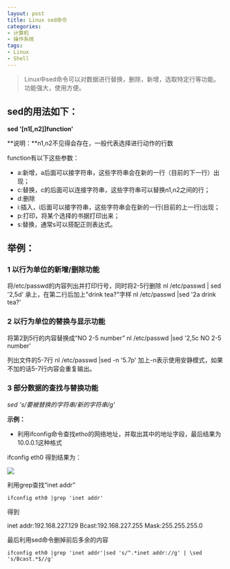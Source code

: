 ```yaml
---
layout: post
title: Linux sed命令
categories:
- 计算机
- 操作系统
tags:
- Linux
- Shell
---
```


>Linux中sed命令可以对数据进行替换，删除，新增，选取特定行等功能。功能强大，使用方便。

## sed的用法如下：

**sed '[n1[,n2]]function'**

**说明：**n1,n2不见得会存在，一般代表选择进行动作的行数

function有以下这些参数：

- a:新增，a后面可以接字符串，这些字符串会在新的一行（目前的下一行）出现；
- c:替换，c的后面可以连接字符串，这些字符串可以替换n1,n2之间的行；
- d:删除
- i:插入，i后面可以接字符串，这些字符串会在新的一行(目前的上一行)出现；
- p:打印，将某个选择的书据打印出来；
- s:替换，通常s可以搭配正则表达式。
## 举例：
### 1 以行为单位的新增/删除功能
将/etc/passwd的内容列出并打印行号，同时将2-5行删除
nl /etc/passwd | sed '2,5d'
承上，在第二行后加上"drink tea?"字样
nl /etc/passwd |sed '2a drink tea?'

### 2 以行为单位的替换与显示功能
将第2到5行的内容替换成“NO 2-5 number”
nl /etc/passwd |sed '2,5c NO 2-5 number'

列出文件的5-7行
nl /etc/passwd |sed -n '5.7p'
加上-n表示使用安静模式，如果不加的话5-7行内容会重复输出。

### 3 部分数据的查找与替换功能
*sed 's/要被替换的字符串/新的字符串/g'*

**示例：**

- 利用ifconfig命令查找etho的网络地址，并取出其中的地址字段，最后结果为10.0.0.1这种格式

ifconfig eth0
得到结果为：

![](http://i.imgur.com/i4JNd9A.jpg)

利用grep查找“inet addr”
```
ifconfig eth0 |grep 'inet addr'
```
得到

inet addr:192.168.227.129  Bcast:192.168.227.255 Mask:255.255.255.0

最后利用sed命令删掉前后多余的内容
```
ifconfig eth0 |grep 'inet addr'|sed 's/^.*inet addr://g' | \sed 's/Bcast.*$//g'
```
